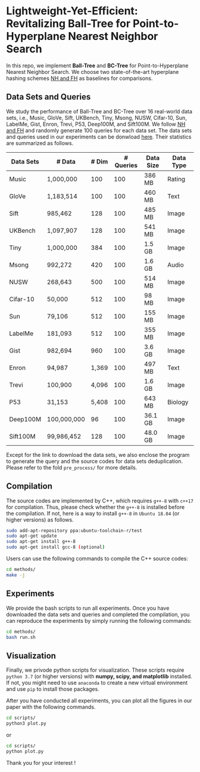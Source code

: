 # Lightweight-Yet-Efficient: Revitalizing Ball-Tree for Point-to-Hyperplane Nearest Neighbor Search

In this repo, we implement **Ball-Tree** and **BC-Tree** for Point-to-Hyperplane Nearest Neighbor Search. We choose two state-of-the-art hyperplane hashing schemes [NH and FH](https://github.com/HuangQiang/P2HNNS) as baselines for comparisons.

## Data Sets and Queries

We study the performance of Ball-Tree and BC-Tree over 16 real-world data sets, i.e., Music, GloVe, Sift, UKBench, Tiny, Msong, NUSW, Cifar-10, Sun, LabelMe, Gist, Enron, Trevi, P53, Deep100M, and Sift100M. We follow [NH and FH](https://dl.acm.org/doi/abs/10.1145/3448016.3457240) and randomly generate 100 queries for each data set. The data sets and queries used in our experiments can be donwload [here](https://drive.google.com/drive/folders/1C9JWcMyTAUYYxM55FuMrPQ1dPJQ5vhsB?usp=sharing). Their statistics are summarized as follows.

| Data Sets | # Data      | # Dim  | # Queries | Data Size | Data Type |
| --------- | ----------- | ------ | --------- | --------- | --------- |
| Music     | 1,000,000   | 100    | 100       | 386 MB    | Rating    |
| GloVe     | 1,183,514   | 100    | 100       | 460 MB    | Text      |
| Sift      | 985,462     | 128    | 100       | 485 MB    | Image     |
| UKBench   | 1,097,907   | 128    | 100       | 541 MB    | Image     |
| Tiny      | 1,000,000   | 384    | 100       | 1.5 GB    | Image     |
| Msong     | 992,272     | 420    | 100       | 1.6 GB    | Audio     |
| NUSW      | 268,643     | 500    | 100       | 514 MB    | Image     |
| Cifar-10  | 50,000      | 512    | 100       |  98 MB    | Image     |
| Sun       | 79,106      | 512    | 100       | 155 MB    | Image     |
| LabelMe   | 181,093     | 512    | 100       | 355 MB    | Image     |
| Gist      | 982,694     | 960    | 100       | 3.6 GB    | Image     |
| Enron     | 94,987      | 1,369  | 100       | 497 MB    | Text      |
| Trevi     | 100,900     | 4,096  | 100       | 1.6 GB    | Image     |
| P53       | 31,153      | 5,408  | 100       | 643 MB    | Biology   |
| Deep100M  | 100,000,000 | 96     | 100       | 36.1 GB   | Image     |
| Sift100M  | 99,986,452  | 128    | 100       | 48.0 GB   | Image     |

Except for the link to download the data sets, we also enclose the program to generate the query and the source codes for data sets deduplication. Please refer to the fold `pre_process/` for more details.

## Compilation

The source codes are implemented by C++, which requires ```g++-8``` with ```c++17``` for compilation. Thus, please check whether the `g++-8` is installed before the compilation. If not, here is a way to install `g++-8` in `Ubuntu 18.04` (or higher versions) as follows.

```bash
sudo add-apt-repository ppa:ubuntu-toolchain-r/test
sudo apt-get update
sudo apt-get install g++-8
sudo apt-get install gcc-8 (optional)
```

Users can use the following commands to compile the C++ source codes:

```bash
cd methods/
make -j
```

## Experiments

We provide the bash scripts to run all experiments. Once you have downloaded the data sets and queries and completed the compilation, you can reproduce the experiments by simply running the following commands:

```bash
cd methods/
bash run.sh
```

## Visualization

Finally, we privode python scripts for visualization. These scripts require `python 3.7` (or higher versions) with **numpy, scipy, and matplotlib** installed. If not, you might need to use `anaconda` to create a new virtual environment and use `pip` to install those packages.

After you have conducted all experiments, you can plot all the figures in our paper with the following commands.

```bash
cd scripts/
python3 plot.py
```

or

```bash
cd scripts/
python plot.py
```

Thank you for your interest !
